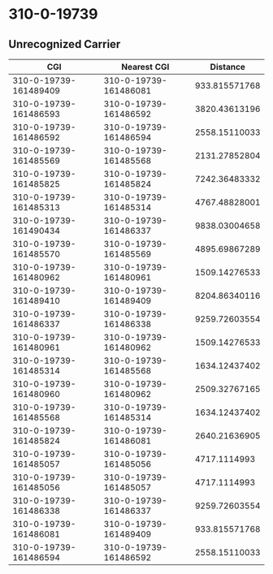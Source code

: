 # 310-0-19739
## Unrecognized Carrier


| CGI | Nearest CGI | Distance |
|-----|-------------|----------|
| 310-0-19739-161489409 | 310-0-19739-161486081 | 933.815571768 |
| 310-0-19739-161486593 | 310-0-19739-161486592 | 3820.43613196 |
| 310-0-19739-161486592 | 310-0-19739-161486594 | 2558.15110033 |
| 310-0-19739-161485569 | 310-0-19739-161485568 | 2131.27852804 |
| 310-0-19739-161485825 | 310-0-19739-161485824 | 7242.36483332 |
| 310-0-19739-161485313 | 310-0-19739-161485314 | 4767.48828001 |
| 310-0-19739-161490434 | 310-0-19739-161486337 | 9838.03004658 |
| 310-0-19739-161485570 | 310-0-19739-161485569 | 4895.69867289 |
| 310-0-19739-161480962 | 310-0-19739-161480961 | 1509.14276533 |
| 310-0-19739-161489410 | 310-0-19739-161489409 | 8204.86340116 |
| 310-0-19739-161486337 | 310-0-19739-161486338 | 9259.72603554 |
| 310-0-19739-161480961 | 310-0-19739-161480962 | 1509.14276533 |
| 310-0-19739-161485314 | 310-0-19739-161485568 | 1634.12437402 |
| 310-0-19739-161480960 | 310-0-19739-161480962 | 2509.32767165 |
| 310-0-19739-161485568 | 310-0-19739-161485314 | 1634.12437402 |
| 310-0-19739-161485824 | 310-0-19739-161486081 | 2640.21636905 |
| 310-0-19739-161485057 | 310-0-19739-161485056 | 4717.1114993 |
| 310-0-19739-161485056 | 310-0-19739-161485057 | 4717.1114993 |
| 310-0-19739-161486338 | 310-0-19739-161486337 | 9259.72603554 |
| 310-0-19739-161486081 | 310-0-19739-161489409 | 933.815571768 |
| 310-0-19739-161486594 | 310-0-19739-161486592 | 2558.15110033 |
